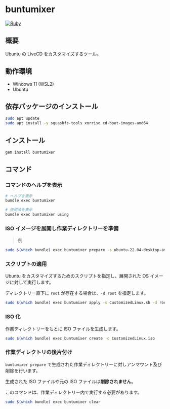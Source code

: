 # buntumixer
[![Ruby](https://github.com/Himeyama/buntumixer-dev/actions/workflows/main.yml/badge.svg)](https://github.com/Himeyama/buntumixer-dev/actions/workflows/main.yml)

## 概要
Ubuntu の LiveCD をカスタマイズするツール。

## 動作環境
- Windows 11 (WSL2)
- Ubuntu

## 依存パッケージのインストール
```bash
sudo apt update
sudo apt install -y squashfs-tools xorriso cd-boot-images-amd64
```

## インストール
```bash
gem install buntumixer
```

## コマンド
### コマンドのヘルプを表示
```bash
# ヘルプを表示
bundle exec buntumixer

# 使用法を表示
bundle exec buntumixer using
```

### ISO イメージを展開し作業ディレクトリーを準備

> 例

```bash
sudo $(which bundle) exec buntumixer prepare -s ubuntu-22.04-desktop-amd64.iso -v 22.04 -n "Customized Linux"
```

### スクリプトの適用
Ubuntu をカスタマイズするためのスクリプトを指定し、展開された OS イメージに対して実行します。

ディレクトリー直下に `root` が存在する場合は、`-d root` を指定します。

```bash
sudo $(which bundle) exec buntumixer apply -s CustomizedLinux.sh -d root
```

### ISO 化
作業ディレクトリーをもとに ISO ファイルを生成します。

```bash
sudo $(which bundle) exec buntumixer create -o CustomizedLinux.iso
```

### 作業ディレクトリの後片付け

`buntumixer prepare` で生成された作業ディレクトリーに対しアンマウント及び削除を行います。

生成された ISO ファイルや元の ISO ファイルは**削除されません**。

このコマンドは、作業ディレクトリー内で実行する必要があります。

```bash
sudo $(which bundle) exec buntumixer clear
```
